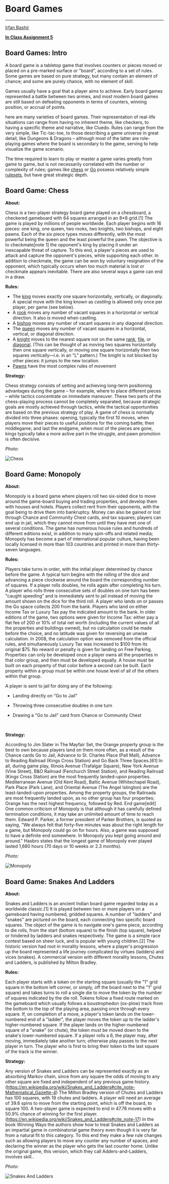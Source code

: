 <h1> Board Games </h1>

<hr />

<u>Irfan Bashir</u>

**<u>In Class Assignment 5</u>**

<h2> Board Games: Intro </h2>

A board game is a tabletop game that involves counters or pieces moved or placed on a pre-marked surface or "board", according to a set of rules. Some games are based on pure strategy, but many contain an element of chance; and some are purely chance, with no element of skill.

Games usually have a goal that a player aims to achieve. Early board games represented a battle between two armies, and most modern board games are still based on defeating opponents in terms of counters, winning position, or accrual of points.

here are many varieties of board games. Their representation of real-life situations can range from having no inherent theme, like checkers, to having a specific theme and narrative, like Cluedo. Rules can range from the very simple, like Tic-tac-toe, to those describing a game universe in great detail, like Dungeons & Dragons – although most of the latter are role-playing games where the board is secondary to the game, serving to help visualize the game scenario.

The time required to learn to play or master a game varies greatly from game to game, but is not necessarily correlated with the number or complexity of rules; games like [chess](https://en.wikipedia.org/wiki/Chess) or [Go](https://en.wikipedia.org/wiki/Go_(board_game)) possess relatively simple [rulesets](https://en.wikipedia.org/wiki/Glossary_of_board_games#ruleset), but have great strategic depth.



<h2> Board Game: Chess </h2>

**About:**

Chess is a two-player strategy board game played on a chessboard, a checkered gameboard with 64 squares arranged in an 8×8 grid.[1] The game is played by millions of people worldwide. Each player begins with 16 pieces: one king, one queen, two rooks, two knights, two bishops, and eight pawns. Each of the six piece types moves differently, with the most powerful being the queen and the least powerful the pawn. The objective is to checkmate[note 1] the opponent's king by placing it under an inescapable threat of capture. To this end, a player's pieces are used to attack and capture the opponent's pieces, while supporting each other. In addition to checkmate, the game can be won by voluntary resignation of the opponent, which typically occurs when too much material is lost or checkmate appears inevitable. There are also several ways a game can end in a draw.



**Rules:**

- The [king](https://en.wikipedia.org/wiki/King_(chess)) moves exactly one square horizontally, vertically, or diagonally. A special move with the king known as *castling* is allowed only once per player, per game (see below).
- A [rook](https://en.wikipedia.org/wiki/Rook_(chess)) moves any number of vacant squares in a horizontal or vertical direction. It also is moved when castling.
- A [bishop](https://en.wikipedia.org/wiki/Bishop_(chess)) moves any number of vacant squares in any diagonal direction.
- The [queen](https://en.wikipedia.org/wiki/Queen_(chess)) moves any number of vacant squares in a horizontal, vertical, or diagonal direction.
- A [knight](https://en.wikipedia.org/wiki/Knight_(chess)) moves to the nearest square not on the same [rank](https://en.wikipedia.org/wiki/Glossary_of_chess#rank), [file](https://en.wikipedia.org/wiki/Glossary_of_chess#file), or [diagonal](https://en.wikipedia.org/wiki/Glossary_of_chess#diagonal). (This can be thought of as moving two squares horizontally then one square vertically, or moving one square horizontally then two squares vertically—i.e. in an "L" pattern.) The knight is not blocked by other pieces: it jumps to the new location.
- [Pawns](https://en.wikipedia.org/wiki/Pawn_(chess)) have the most complex rules of movement



**Strategy:**

Chess strategy consists of setting and achieving long-term positioning advantages during the game – for example, where to place different pieces – while tactics concentrate on immediate maneuver. These two parts of the chess-playing process cannot be completely separated, because strategic goals are mostly achieved through tactics, while the tactical opportunities are based on the previous strategy of play. A game of chess is normally divided into three phases: opening, typically the first 10 moves, when players move their pieces to useful positions for the coming battle; then middlegame; and last the endgame, when most of the pieces are gone, kings typically take a more active part in the struggle, and pawn promotion is often decisive.



*Photo:*

![Chess](media/chess.png)



<h2> Board Game: Monopoly </h2>

**About:**

Monopoly is a board game where players roll two six-sided dice to move around the game-board buying and trading properties, and develop them with houses and hotels. Players collect rent from their opponents, with the goal being to drive them into bankruptcy. Money can also be gained or lost through Chance and Community Chest cards, and tax squares; players can end up in jail, which they cannot move from until they have met one of several conditions. The game has numerous house rules and hundreds of different editions exist, in addition to many spin-offs and related media; Monopoly has become a part of international popular culture, having been locally licensed in more than 103 countries and printed in more than thirty-seven languages.



**Rules:**

Players take turns in order, with the initial player determined by chance before the game. A typical turn begins with the rolling of the dice and advancing a piece clockwise around the board the corresponding number of squares. If a player rolls doubles, he rolls again after completing his turn. A player who rolls three consecutive sets of doubles on one turn has been "caught speeding" and is immediately sent to jail instead of moving the amount shown on the dice for the third roll. A player who lands on or passes the Go space collects 200 from the bank. Players who land on either Income Tax or Luxury Tax pay the indicated amount to the bank. In older editions of the game, two options were given for Income Tax: either pay a flat fee of 200 or 10% of total net worth (including the current values of all the properties and buildings owned), but no calculation could be made before the choice, and no latitude was given for reversing an unwise calculation. In 2008, the calculation option was removed from the official rules, and simultaneously Luxury Tax was increased to $100 from its original $75. No reward or penalty is given for landing on Free Parking. Properties can only be developed once a player owns all the properties in that color group, and then must be developed equally. A house must be built on each property of that color before a second can be built. Each property within a group must be within one house level of all of the others within that group.

A player is sent to jail for doing any of the following:

- Landing directly on "Go to Jail"

- Throwing three consecutive doubles in one turn

- Drawing a "Go to Jail" card from Chance or Community Chest

  ​

**Strategy:**

According to Jim Slater in The Mayfair Set, the Orange property group is the best to own because players land on them more often, as a result of the Chance cards Go to Jail, Advance to St. Charles Place (Pall Mall), Advance to Reading Railroad (Kings Cross Station) and Go Back Three Spaces.[61] In all, during game play, Illinois Avenue (Trafalgar Square), New York Avenue (Vine Street), B&O Railroad (Fenchurch Street Station), and Reading Railroad (Kings Cross Station) are the most frequently landed-upon properties. Mediterranean Avenue (Old Kent Road), Baltic Avenue (Whitechapel Road), Park Place (Park Lane), and Oriental Avenue (The Angel Islington) are the least-landed-upon properties. Among the property groups, the Railroads are most frequently landed upon, as no other group has four properties; Orange has the next highest frequency, followed by Red. End game[edit] One common criticism of Monopoly is that although it has carefully defined termination conditions, it may take an unlimited amount of time to reach them. Edward P. Parker, a former president of Parker Brothers, is quoted as saying, "We always felt that forty-five minutes was about the right length for a game, but Monopoly could go on for hours. Also, a game was supposed to have a definite end somewhere. In Monopoly you kept going around and around." Hasbro states that the longest game of Monopoly ever played lasted 1,680 hours (70 days or 10 weeks or 2.3 months).

*Photo:*

![Monopoly](media/monopoly.png)



<h2> Board Game: Snakes And Ladders </h2>

**About:**

Snakes and Ladders is an ancient Indian board game regarded today as a worldwide classic.[1] It is played between two or more players on a gameboard having numbered, gridded squares. A number of "ladders" and "snakes" are pictured on the board, each connecting two specific board squares. The object of the game is to navigate one's game piece, according to die rolls, from the start (bottom square) to the finish (top square), helped or hindered by ladders and snakes respectively. The game is a simple race contest based on sheer luck, and is popular with young children.[2] The historic version had root in morality lessons, where a player's progression up the board represented a life journey complicated by virtues (ladders) and vices (snakes). A commercial version with different morality lessons, Chutes and Ladders, is published by Milton Bradley.



**Rules:**

Each player starts with a token on the starting square (usually the "1" grid square in the bottom left corner, or simply, off the board next to the "1" grid square) and takes turns to roll a single die to move the token by the number of squares indicated by the die roll. Tokens follow a fixed route marked on the gameboard which usually follows a boustrophedon (ox-plow) track from the bottom to the top of the playing area, passing once through every square. If, on completion of a move, a player's token lands on the lower-numbered end of a "ladder", the player moves the token up to the ladder's higher-numbered square. If the player lands on the higher-numbered square of a "snake" (or chute), the token must be moved down to the snake's lower-numbered square. If a player rolls a 6, the player may, after moving, immediately take another turn; otherwise play passes to the next player in turn. The player who is first to bring their token to the last square of the track is the winner.



**Strategy:**

Any version of Snakes and Ladders can be represented exactly as an absorbing Markov chain, since from any square the odds of moving to any other square are fixed and independent of any previous game history.(https://en.wikipedia.org/wiki/Snakes_and_Ladders#cite_note-Mathematical_Gazette-4) The Milton Bradley version of Chutes and Ladders has 100 squares, with 19 chutes and ladders. A player will need an average of 39.6 spins to move from the starting point, which is off the board, to square 100. A two-player game is expected to end in 47.76 moves with a 50.9% chance of winning for the first player.(https://en.wikipedia.org/wiki/Snakes_and_Ladders#cite_note-17) In the book Winning Ways the authors show how to treat Snakes and Ladders as an impartial game in combinatorial game theory even though it is very far from a natural fit to this category. To this end they make a few rule changes such as allowing players to move any counter any number of spaces, and declaring the winner as the player who gets the last counter home. Unlike the original game, this version, which they call Adders-and-Ladders, involves skill..

*Photo:*

![Snakes And Ladders](media/snakes.png)
